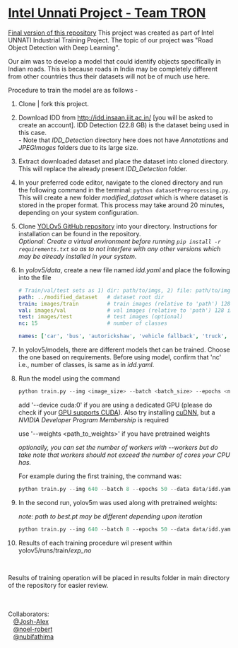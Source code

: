 # <u>Intel Unnati Project - Team TRON</u>
[Final version of this repository](https://github.com/noel-robert/intelunnati_TeamTRON)
This project was created as part of Intel UNNATI Industrial Training Project. The topic of our project was "Road Object Detection with Deep Learning". <br><p>Our aim was to develop a model that could identify objects specifically in Indian roads. This is because roads in India may be completely different from other countries thus their datasets will not be of much use here. <br>

<p> Procedure to train the model are as follows - 

1. Clone | fork this project.

2. Download IDD from http://idd.insaan.iiit.ac.in/ [you will be asked to create an account]. IDD Detection (22.8 GB) is the dataset being used in this case. <br>- Note that *IDD_Detection* directory here does not have *Annotations* and *JPEGImages* folders due to its large size.

3. Extract downloaded dataset and place the dataset into cloned directory. This will replace the already present *IDD_Detection* folder. <br>

4. In your preferred code editor, navigate to the cloned directory and run the following command in the terminal:  `python datasetPreprocessing.py`. This will create a new folder *modified_dataset* which is where dataset is stored in the proper format. This process may take around 20 minutes, depending on your system configuration.

5. Clone [YOLOv5 GitHub repository](http://github.com/ultralytics/yolov5) into your directory. Instructions for installation can be found in the repository. <br> _Optional: Create a virtual environment before running ``pip install -r requirements.txt`` so as to not interfere with any other versions which may be already installed in your system._

6. In *yolov5/data*, create a new file named *idd.yaml* and place the following into the file<br>
   
   ```yaml
   # Train/val/test sets as 1) dir: path/to/imgs, 2) file: path/to/imgs.txt, or 3) list: [path/to/imgs1, path/to/imgs2, ..]
   path: ../modified_dataset   # dataset root dir
   train: images/train         # train images (relative to 'path') 128 images
   val: images/val             # val images (relative to 'path') 128 images
   test: images/test           # test images (optional)
   nc: 15                      # number of classes
   
   names: ['car', 'bus', 'autorickshaw', 'vehicle fallback', 'truck', 'motorcycle', 'rider', 'person', 'bicycle', 'animal', 'traffic sign', 'train', 'trailer', 'traffic light', 'caravan']
   ```

7. In yolov5/models, there are different models thet can be trained. Choose the one based on requirements. Before using model, confirm that 'nc' i.e., number of classes, is same as in *idd.yaml*.

8. Run the model using the command<br>
   
   ```python
   python train.py --img <image_size> --batch <batch_size> --epochs <num_epochs> --data <data/data.yaml> --cfg <path_to_model_config>
   ```
   
   add '--device cuda:0' if you are using a dedicated GPU (please do check if your [GPU supports CUDA](https://developer.nvidia.com/cuda-gpus)). Also try installing [cuDNN](https://developer.nvidia.com/cudnn), but a *NVIDIA Developer Program Membership* is required <br>
   
   use '--weights <path_to_weights>' if you have pretrained weights <br>
   
   _optionally, you can set the number of workers with --workers <no of workers> but do take note that workers should not exceed the number of cores your CPU has._
   
   For example during the first training, the command was:
   
   ```python
   python train.py --img 640 --batch 8 --epochs 50 --data data/idd.yaml --cfg models/yolov5s.yaml --device cuda:0 --workers 4
   ```

9. In the second run, yolov5m was used along with pretrained weights:
   
   _note: path to best.pt may be different depending upon iteration_
   
   ```python
   python train.py --img 640 --batch 8 --epochs 50 --data data/idd.yaml --cfg models/yolov5m.yaml --device cuda:0 --workers 6 --weights runs/train/exp3/weights/best.pt
   ```

10. Results of each training procedure wil present within yolov5/runs/train/*exp_no* <br>

<br>

<p>Results of training operation will be placed in results folder in main directory of the repository for easier review.

<br><br>
Collaborators: <br>
&nbsp;&nbsp; [@Josh-Alex](https://github.com/JoshAlex12) <br>
&nbsp;&nbsp; [@noel-robert](https://github.com/noel-robert) <br>
&nbsp;&nbsp; [@nubifathima](https://github.com/nubifathima) <br>
